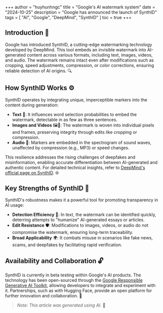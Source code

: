 +++
author = "huyhunhngc"
title = "Google's AI watermark system"
date = "2024-10-25"
description = "Google has announced the launch of SynthID"
tags = [
    "AI", "Google", "DeepMind", "SynthID"
]
toc = true
+++
## Introduction 📢

Google has introduced SynthID, a cutting-edge watermarking technology developed by DeepMind. This tool embeds an invisible watermark into AI-generated content across various formats, including text, images, videos, and audio. The watermark remains intact even after modifications such as cropping, speed adjustments, compression, or color corrections, ensuring reliable detection of AI origins. 🔍

## How SynthID Works ⚙️

SynthID operates by integrating unique, imperceptible markers into the content during generation:

- **Text** 📝: It influences word selection probabilities to embed the watermark, detectable in as few as three sentences.
- **Images and Videos** 🖼️🎥: The watermark is woven into individual pixels and frames, preserving integrity through edits like cropping or compression.
- **Audio** 🎵: Markers are embedded in the spectrogram of sound waves, unaffected by compression (e.g., MP3) or speed changes.

This resilience addresses the rising challenges of deepfakes and misinformation, enabling accurate differentiation between AI-generated and authentic content. For detailed technical insights, refer to [DeepMind's official page on SynthID](https://deepmind.google/technologies/synthid/). 🌐

## Key Strengths of SynthID 💪

SynthID's robustness makes it a powerful tool for promoting transparency in AI usage:

- **Detection Efficiency** 🔎: In text, the watermark can be identified quickly, deterring attempts to "humanize" AI-generated essays or articles.
- **Edit Resistance** 🛡️: Modifications to images, videos, or audio do not compromise the watermark, ensuring long-term traceability.
- **Broad Applicability** 🌍: It combats misuse in scenarios like fake news, scams, and deepfakes by facilitating rapid verification.

## Availability and Collaboration 🔓

SynthID is currently in beta testing within Google's AI products. The technology has been open-sourced through the [Google Responsible Generative AI Toolkit](https://ai.google/responsible/generative-ai/), allowing developers to integrate and experiment with it. Partnerships, such as with Hugging Face, provide an open platform for further innovation and collaboration. 🤝

> *Note: This article was generated using AI.* 🤖